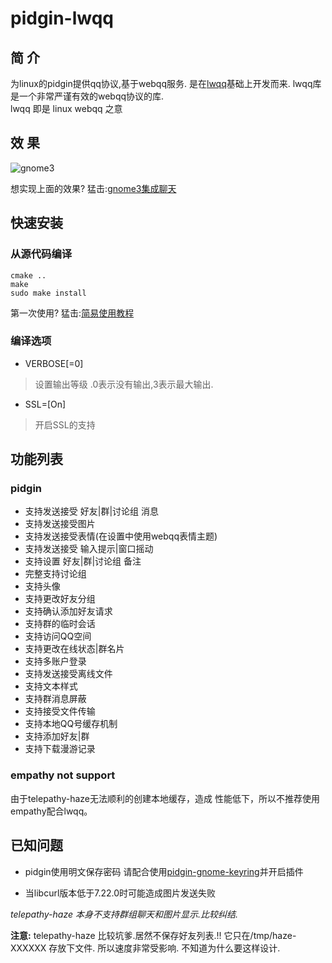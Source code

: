 pidgin-lwqq
===========

简  介
-----
为linux的pidgin提供qq协议,基于webqq服务.
是在[lwqq](https://github.com/mathslinux/lwqq)基础上开发而来.
lwqq库是一个非常严谨有效的webqq协议的库.  
lwqq 即是 linux webqq 之意

效  果
------

![gnome3](http://i.imgur.com/8kuEPHI.png)

想实现上面的效果? 猛击:[gnome3集成聊天](https://github.com/xiehuc/pidgin-lwqq/wiki/gnome3-support)

快速安装
--------

### 从源代码编译

    cmake ..
    make
    sudo make install

第一次使用? 猛击:[简易使用教程](https://github.com/xiehuc/pidgin-lwqq/wiki/simple-user-guide)

### 编译选项

- VERBOSE[=0]
> 设置输出等级 .0表示没有输出,3表示最大输出.

- SSL=[On]
> 开启SSL的支持

功能列表
--------

### pidgin

* 支持发送接受 好友|群|讨论组 消息
* 支持发送接受图片
* 支持发送接受表情(在设置中使用webqq表情主题)
* 支持发送接受 输入提示|窗口摇动
* 支持设置 好友|群|讨论组 备注
* 完整支持讨论组
* 支持头像
* 支持更改好友分组
* 支持确认添加好友请求
* 支持群的临时会话
* 支持访问QQ空间
* 支持更改在线状态|群名片
* 支持多账户登录
* 支持发送接受离线文件
* 支持文本样式
* 支持群消息屏蔽
* 支持接受文件传输
* 支持本地QQ号缓存机制
* 支持添加好友|群
* 支持下载漫游记录

### empathy not support ###

由于telepathy-haze无法顺利的创建本地缓存，造成
性能低下，所以不推荐使用empathy配合lwqq。


已知问题
--------

* pidgin使用明文保存密码
    请配合使用[pidgin-gnome-keyring](https://code.google.com/p/pidgin-gnome-keyring/)并开启插件

* 当libcurl版本低于7.22.0时可能造成图片发送失败

*telepathy-haze 本身不支持群组聊天和图片显示.比较纠结.*

**注意:**
telepathy-haze 比较坑爹.居然不保存好友列表.!!
它只在/tmp/haze-XXXXXX 存放下文件.
所以速度非常受影响.
不知道为什么要这样设计.


